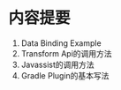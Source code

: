 # 内容提要 

1.  Data Binding Example
1.  Transform Api的调用方法
1.  Javassist的调用方法
1.  Gradle Plugin的基本写法


